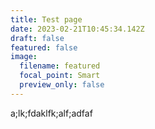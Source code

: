 ```yaml
---
title: Test page
date: 2023-02-21T10:45:34.142Z
draft: false
featured: false
image:
  filename: featured
  focal_point: Smart
  preview_only: false
---
```

a﻿;lk;fdaklfk;alf;adfaf